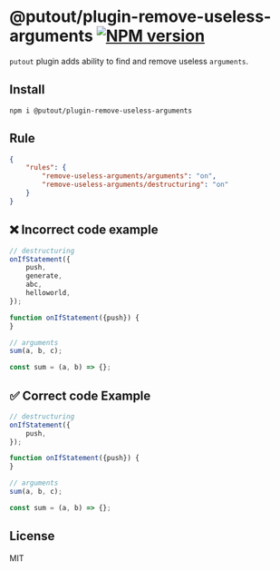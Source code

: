 # @putout/plugin-remove-useless-arguments [![NPM version][NPMIMGURL]][NPMURL]

[NPMIMGURL]: https://img.shields.io/npm/v/@putout/plugin-remove-useless-arguments.svg?style=flat&longCache=true
[NPMURL]: https://npmjs.org/package/@putout/plugin-remove-useless-arguments"npm"

`putout` plugin adds ability to find and remove useless `arguments`.

## Install

```
npm i @putout/plugin-remove-useless-arguments
```

## Rule

```json
{
    "rules": {
        "remove-useless-arguments/arguments": "on",
        "remove-useless-arguments/destructuring": "on"
    }
}
```

## ❌ Incorrect code example

```js
// destructuring
onIfStatement({
    push,
    generate,
    abc,
    helloworld,
});

function onIfStatement({push}) {
}

// arguments
sum(a, b, c);

const sum = (a, b) => {};
```

## ✅ Correct code Example

```js
// destructuring
onIfStatement({
    push,
});

function onIfStatement({push}) {
}

// arguments
sum(a, b, c);

const sum = (a, b) => {};
```

## License

MIT
